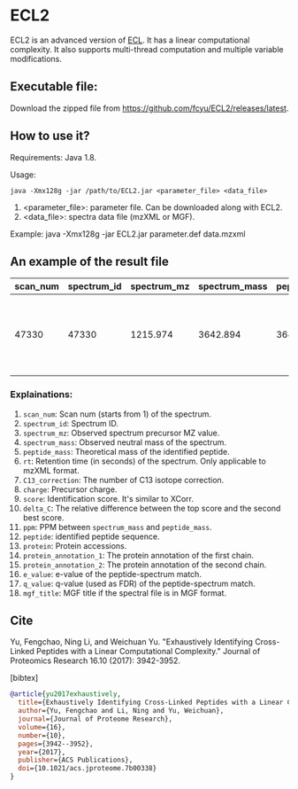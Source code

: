 # ECL2
ECL2 is an advanced version of [ECL](https://github.com/fcyu/ECL). It has a linear computational complexity. It also supports multi-thread computation and multiple variable modifications.

## Executable file:
Download the zipped file from https://github.com/fcyu/ECL2/releases/latest.

## How to use it?
Requirements: Java 1.8.

Usage:
```
java -Xmx128g -jar /path/to/ECL2.jar <parameter_file> <data_file>
```
1. <parameter_file>: parameter file. Can be downloaded along with ECL2.
2. <data_file>: spectra data file (mzXML or MGF).

Example: java -Xmx128g -jar ECL2.jar parameter.def data.mzxml

## An example of the result file
| scan_num | spectrum_id | spectrum_mz | spectrum_mass | peptide_mass | rt   | C13_correction | charge | score    | delta_C  | ppm      | peptide                                                            | protein                 | protein_annotation_1                                                          | protein_annotation_2                                                                       | e_value  | q_value | mgf_title |
|----------|-------------|-------------|---------------|--------------|------|----------------|--------|----------|----------|----------|--------------------------------------------------------------------|-------------------------|-------------------------------------------------------------------------------|--------------------------------------------------------------------------------------------|----------|---------|-----------|
| 47330    | 47330       | 1215.974    | 3642.894      | 3642.889     | 7401 | -2             | 3      | 2.136501 | 0.112479 | 1.352205 | n[34.063]QLTEMKGHETK[34.063]c-6-n[34.063]EYKLTYYTPEYETK[34.063]c-3 | AT5G37830.1-ATCG00490.1 | Symbols: OXP1 oxoprolinase 1 chr5:15056635-15060525 REVERSE   LENGTH=1266 | Symbols: RBCL ribulose-bisphosphate carboxylases chrC:54958-56397   FORWARD LENGTH=479 | 2.79E-06 | 0       |           |

### Explainations:
1. `scan_num`: Scan num (starts from 1) of the spectrum.
2. `spectrum_id`: Spectrum ID.
3. `spectrum_mz`: Observed spectrum precursor MZ value.
4. `spectrum_mass`: Observed neutral mass of the spectrum.
5. `peptide_mass`: Theoretical mass of the identified peptide.
6. `rt`: Retention time (in seconds) of the spectrum. Only applicable to mzXML format.
7. `C13_correction`: The number of C13 isotope correction.
8. `charge`: Precursor charge.
9. `score`: Identification score. It's similar to XCorr.
10. `delta_C`: The relative difference between the top score and the second best score.
11. `ppm`: PPM between `spectrum_mass` and `peptide_mass`.
12. `peptide`: identified peptide sequence.
13. `protein`: Protein accessions.
14. `protein_annotation_1`: The protein annotation of the first chain.
15. `protein_annotation_2`: The protein annotation of the second chain.
16. `e_value`: e-value of the peptide-spectrum match.
17. `q_value`: q-value (used as FDR) of the peptide-spectrum match.
18. `mgf_title`: MGF title if the spectral file is in MGF format.

## Cite
Yu, Fengchao, Ning Li, and Weichuan Yu. "Exhaustively Identifying Cross-Linked Peptides with a Linear Computational Complexity." Journal of Proteomics Research 16.10 (2017): 3942-3952.

[bibtex]
```bibtex
@article{yu2017exhaustively,
  title={Exhaustively Identifying Cross-Linked Peptides with a Linear Computational Complexity},
  author={Yu, Fengchao and Li, Ning and Yu, Weichuan},
  journal={Journal of Proteome Research},
  volume={16},
  number={10},
  pages={3942--3952},
  year={2017},
  publisher={ACS Publications},
  doi={10.1021/acs.jproteome.7b00338}
}
```
